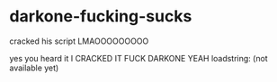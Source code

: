 # darkone-fucking-sucks
cracked his script LMAOOOOOOOOO

yes you heard it
I CRACKED IT FUCK DARKONE
YEAH 
loadstring:
(not available yet)

